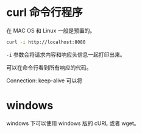 # curl 命令行程序

在 MAC OS 和 Linux 一般是预置的。

```bash
curl -i http://localhost:8080
```

`-i` 参数会将请求内容和响应头信息一起打印出来。

可以在命令行看到所有响应的代码。

Connection: keep-alive 可以将

# windows

windows 下可以使用 windows 版的 cURL 或者 wget。